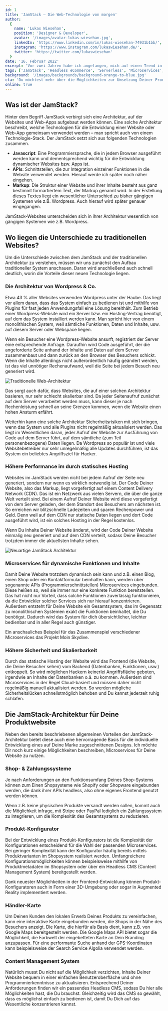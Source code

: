 ```yaml
---
id: 1
title: 'JamStack – Die Web-Technologie von morgen'
author:
  {
    name: 'Lukas Wiesehan',
    position: 'Designer & Developer',
    avatar: '/images/avatar-lukas-wiesehan.jpg',
    linkedIn: 'https://www.linkedin.com/in/lukas-wiesehan-74931b1bb/',
    instagram: 'https://www.instagram.com/lukaswiesehan.de/',
    twitter: 'https://twitter.com/lukaswiesehan'
  }
date: '16. Februar 2022'
excerpt: 'Vor zwei Jahren habe ich angefangen, mich auf einen Trend in der Webentwicklung zu stürzen, der verspricht, Websites und Web-Apps schneller, sicherer, günstiger und besser skalierbar zu machen. Was dieser sogenannte JamStack ist, wie er entstanden ist, und warum er genau das Richtige für Deine Produktwebsite ist, schauen wir uns nachfolgend an.'
tags: ['JamStack', 'Headless eCommerce', 'Serverless', 'Microservices', 'Produktkonfigurator', 'Händlerkarte']
background: '/images/backgrounds/background-orange-to-blue.jpg'
cta: 'Du möchtest mehr über die Möglichkeiten zur Umsetzung Deiner Produktwebsite erfahren?'
online: true
---
```


## Was ist der JamStack?

Hinter dem Begriff JamStack verbirgt sich eine Architektur, auf der Websites und Web-Apps aufgebaut werden können. Eine solche Architektur beschreibt, welche Technologien für die Entwicklung einer Website oder Web-App gemeinsam verwendet werden – man spricht auch von einem Technologie-Stack. Der JamStack setzt sich aus folgenden Technologien zusammen.

- **Javascript**: Eine Programmiersprache, die in jedem Browser ausgeführt werden kann und dementsprechend wichtig für die Entwicklung dynamischer Websites bzw. Apps ist.
- **APIs**: Schnittstellen, die zur Integration einzelner Funktionen in die Website verwendet werden. Hierauf werde ich später noch näher eingehen.
- **Markup**: Die Struktur einer Website und ihrer Inhalte besteht aus ganz bestimmt formartiertem Text, der Markup genannt wird. In der Erstellung dieses Textes liegt ein wesentlicher Unterschied zu bisher gängigen Systemen wie z.B. Wordpress. Auch hierauf wird später genauer eingegangen.

JamStack-Websites unterscheiden sich in ihrer Architektur wesentlich von gängigen Systemen wie z.B. Wordpress.

## Wo liegen die Unterschiede zu traditionellen Websites?

Um die Unterschiede zwischen dem JamStack und der traditionellen Architektur zu verstehen, müssen wir uns zunächst den Aufbau traditioneller System anschauen. Daran wird anschließend auch schnell deutlich, worin die Vorteile dieser neuen Technologie liegen.

### Die Architektur von Wordpress & Co.

Etwa 43 % aller Websites verwenden Wordpress unter der Haube. Das liegt vor allem daran, dass das System einfach zu bedienen ist und mithilfe von Plugins für fast jeden Anwendungsfall eine Lösung bereithält. Zum Betrieb einer Wordpress-Website wird ein Server bzw. ein Hosting-Vertrag benötigt, auf dem das System installiert werden kann. Man spricht hier von einem monolithischen System, weil sämtliche Funktionen, Daten und Inhalte, usw. auf diesem Server oder Webspace liegen.

Wenn ein Besucher eine Wordpress-Website ansurft, registriert der Server eine entsprechende Anfrage. Daraufhin wird Code ausgeführt, der die angeforderte Seite anhand der Inhalte und Daten auf dem Server zusammenbaut und dann zurück an den Browser des Besuchers schickt. Wenn die Inhalte allerdings nicht außerordentlich häufig geändert werden, ist das viel unnötiger Rechenaufwand, weil die Seite bei jedem Besuch neu generiert wird.

![Traditionelle Web-Architektur](/images/blog/jamstack-die-web-technologie-von-morgen/scheme-legacy-web-architecture.jpg)

Das sorgt auch dafür, dass Websites, die auf einer solchen Architektur basieren, nur sehr schlecht skalierbar sind. Da jeder Seitenaufruf zunächst auf dem Server verarbeitet werden muss, kann dieser je nach Rechenleistung schnell an seine Grenzen kommen, wenn die Website einen hohen Ansturm erfährt.

Weiterhin kann eine solche Architektur Sicherheitsrisiken mit sich bringen, wenn das System und alle Plugins nicht regelmäßig aktualisiert werden. Das liegt im Wesentlichen daran, jeder Aufruf der Website zur Ausführung von Code auf dem Server führt, auf dem sämtliche (zum Teil personenbezogene) Daten liegen. Da Wordpress so populär ist und viele Websitebetreiber nur sehr unregelmäßig alle Updates durchführen, ist das System ein beliebtes Angriffsziel für Hacker.

### Höhere Performance im durch statisches Hosting

Websites im JamStack werden nicht bei jedem Aufruf der Seite neu generiert, sondern nur wenn es wirklich notwendig ist. Der Code Deiner Website, also das Markup, liegt vorgefertigt auf einem Content Delivery Network (CDN). Das ist ein Netzwerk aus vielen Servern, die über die ganze Welt verteilt sind. Bei einem Aufruf Deiner Website wird diese vorgefertigt von dem Server geladen, der dem Standort des Besuchers am nächsten ist. So erreichen wir blitzschnelle Ladezeiten und sparen Rechenpower und Geld. Denn weil auf dem CDN nur statische Daten liegen und dort Code ausgeführt wird, ist ein solches Hosting in der Regel kostenlos.

Wenn Du Inhalte Deiner Website änderst, wird der Code Deiner Website einmalig neu generiert und auf dem CDN verteilt, sodass Deine Besucher trotzdem immer die aktuellsten Inhalte sehen.

![Neuartige JamStack Architektur](/images/blog/jamstack-die-web-technologie-von-morgen/scheme-jamstack-architecture.jpg)

### Microservices für dynamische Funktionen und Inhalte

Damit Deine Website trotzdem dynamisch sein kann und z.B. einen Blog, einen Shop oder ein Kontaktformular beinhalten kann, werden über sogenannte APIs (Programmierschnittstellen) Microservices eingebunden. Diese heißen so, weil sie immer nur eine konkrete Funktion bereitstellen. Das hat nicht nur Vorteil, dass solche Funktionen zuverlässig funktionieren, da die Entwickler solcher Services sich nur hierauf konzentrieren. Außerdem entsteht für Deine Website ein Gesamtsystem, das im Gegensatz zu monolithischen Systemen exakt die Funktionen beinhaltet, die Du benötigst. Dadurch wird das System für dich übersichtlicher, leichter bedienbar und in aller Regel auch günstiger.

Ein anschauliches Beispiel für das Zusammenspiel verschiedener Microservices das Projekt Moin Skydive.

### Höhere Sicherheit und Skalierbarkeit

Durch das statische Hosting der Website wird das Frontend (die Website, die Deine Besucher sehen) vom Backend (Datenbanken, Funktionen, usw.) entkoppelt. So wird möglichen Hackern keinerlei Angriffsfläche geboten, irgendwie an Inhalte der Datenbanken o.ä. zu kommen. Außerdem sind Microservices in der Regel Cloud-basiert und müssen daher nicht regelmäßig manuell aktualisiert werden. So werden mögliche Sicherheitslücken schnellstmöglich behoben und Du kannst jederzeit ruhig schlafen.

## Die JamStack-Architektur für Deine Produktwebsite

Neben den bereits beschriebenen allgemeinen Vorteilen der JamStack-Architektur bietet diese auch eine hervorragende Basis für die individuelle Entwicklung eines auf Deine Marke zugeschnittenen Designs. Ich möchte Dir noch kurz einige Möglichkeiten beschreiben, Microservices für Deine Website zu nutzen.

### Shop- & Zahlungssysteme

Je nach Anforderungen an den Funktionsumfang Deines Shop-Systems können zum Einen Shopsysteme wie Shopify oder Shopware eingebunden werden, die dank ihrer APIs headless, also ohne eigenes Frontend genutzt werden können.

Wenn z.B. keine physischen Produkte versandt werden sollen, kommt auch die Möglichkeit infrage, mit Stripe oder PayPal lediglich ein Zahlungssystem zu integrieren, um die Komplexität des Gesamtsystems zu reduzieren.

### Produkt-Konfigurator

Bei der Entwicklung eines Produkt-Konfigurators ist die Komplexität der Konfigurationen entscheidend für die Wahl der passenden Microservices. Bei geringer Komplexität kann der Konfigurator häufig bereits mittels Produktvarianten im Shopsystem realisiert werden. Umfangreichere Konfigurationsmöglichkeiten können beispielsweise mithilfe von Produktmetadaten im Shopsystem oder über ein Headless CMS (Content Management System) bereitgestellt werden.

Dank neuester Möglichkeiten in der Frontend-Entwicklung können Produkt-Konfiguratoren auch in Form einer 3D-Umgebung oder sogar in Augmented Reality implementiert werden.

### Händler-Karte

Um Deinen Kunden den lokalen Erwerb Deines Produkts zu vereinfachen, kann eine interaktive Karte eingebunden werden, die Shops in der Nähe des Besuchers anzeigt. Die Karte, die hierfür als Basis dient, kann z.B. von Google Maps bereitgestellt werden. Die Google Maps API bietet sogar die Möglichkeit, die Farbwelt der eingebetteten Karte an Dein Branding anzupassen. Für eine performante Suche anhand der GPS-Koordinaten kann beispielsweise der Search Service Algolia verwendet werden.

### Content Management System

Natürlich musst Du nicht auf die Möglichkeit verzichten, Inhalte Deiner Website bequem in einer einfachen Benutzeroberfläche und ohne Programmierkenntnisse zu aktualisieren. Entsprechend Deiner Anforderungen finden wir ein passendes Headless CMS, sodass Du hier alle Möglichkeiten hast, die Du brauchst. Gleichzeitig wird das CMS so gewählt, dass es möglichst einfach zu bedienen ist, damit Du Dich auf das Wesentliche konzentrieren kannst.
